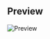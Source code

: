 ## Preview

![Preview](https://github.com/viren-rathod/landing-pages/assets/127713305/1d3ba861-f812-41c7-b66a-3d5eace84efd)